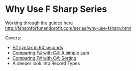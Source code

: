 # Why Use F Sharp Series

Working through the guides here http://fsharpforfunandprofit.com/series/why-use-fsharp.html

Covers:

* [F# syntax in 60 seconds](http://fsharpforfunandprofit.com/posts/fsharp-in-60-seconds/)
* [Comparing F# with C#: A simple sum](http://fsharpforfunandprofit.com/posts/fvsc-sum-of-squares/)
* [Comparing F# with C#: Sorting](http://fsharpforfunandprofit.com/posts/fvsc-quicksort/)
* A deeper look into Record Types